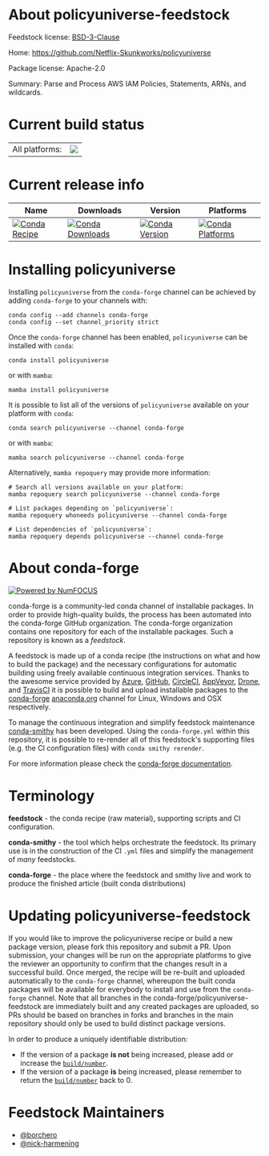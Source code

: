 About policyuniverse-feedstock
==============================

Feedstock license: [BSD-3-Clause](https://github.com/conda-forge/policyuniverse-feedstock/blob/main/LICENSE.txt)

Home: https://github.com/Netflix-Skunkworks/policyuniverse

Package license: Apache-2.0

Summary: Parse and Process AWS IAM Policies, Statements, ARNs, and wildcards.

Current build status
====================


<table><tr><td>All platforms:</td>
    <td>
      <a href="https://dev.azure.com/conda-forge/feedstock-builds/_build/latest?definitionId=20558&branchName=main">
        <img src="https://dev.azure.com/conda-forge/feedstock-builds/_apis/build/status/policyuniverse-feedstock?branchName=main">
      </a>
    </td>
  </tr>
</table>

Current release info
====================

| Name | Downloads | Version | Platforms |
| --- | --- | --- | --- |
| [![Conda Recipe](https://img.shields.io/badge/recipe-policyuniverse-green.svg)](https://anaconda.org/conda-forge/policyuniverse) | [![Conda Downloads](https://img.shields.io/conda/dn/conda-forge/policyuniverse.svg)](https://anaconda.org/conda-forge/policyuniverse) | [![Conda Version](https://img.shields.io/conda/vn/conda-forge/policyuniverse.svg)](https://anaconda.org/conda-forge/policyuniverse) | [![Conda Platforms](https://img.shields.io/conda/pn/conda-forge/policyuniverse.svg)](https://anaconda.org/conda-forge/policyuniverse) |

Installing policyuniverse
=========================

Installing `policyuniverse` from the `conda-forge` channel can be achieved by adding `conda-forge` to your channels with:

```
conda config --add channels conda-forge
conda config --set channel_priority strict
```

Once the `conda-forge` channel has been enabled, `policyuniverse` can be installed with `conda`:

```
conda install policyuniverse
```

or with `mamba`:

```
mamba install policyuniverse
```

It is possible to list all of the versions of `policyuniverse` available on your platform with `conda`:

```
conda search policyuniverse --channel conda-forge
```

or with `mamba`:

```
mamba search policyuniverse --channel conda-forge
```

Alternatively, `mamba repoquery` may provide more information:

```
# Search all versions available on your platform:
mamba repoquery search policyuniverse --channel conda-forge

# List packages depending on `policyuniverse`:
mamba repoquery whoneeds policyuniverse --channel conda-forge

# List dependencies of `policyuniverse`:
mamba repoquery depends policyuniverse --channel conda-forge
```


About conda-forge
=================

[![Powered by
NumFOCUS](https://img.shields.io/badge/powered%20by-NumFOCUS-orange.svg?style=flat&colorA=E1523D&colorB=007D8A)](https://numfocus.org)

conda-forge is a community-led conda channel of installable packages.
In order to provide high-quality builds, the process has been automated into the
conda-forge GitHub organization. The conda-forge organization contains one repository
for each of the installable packages. Such a repository is known as a *feedstock*.

A feedstock is made up of a conda recipe (the instructions on what and how to build
the package) and the necessary configurations for automatic building using freely
available continuous integration services. Thanks to the awesome service provided by
[Azure](https://azure.microsoft.com/en-us/services/devops/), [GitHub](https://github.com/),
[CircleCI](https://circleci.com/), [AppVeyor](https://www.appveyor.com/),
[Drone](https://cloud.drone.io/welcome), and [TravisCI](https://travis-ci.com/)
it is possible to build and upload installable packages to the
[conda-forge](https://anaconda.org/conda-forge) [anaconda.org](https://anaconda.org/)
channel for Linux, Windows and OSX respectively.

To manage the continuous integration and simplify feedstock maintenance
[conda-smithy](https://github.com/conda-forge/conda-smithy) has been developed.
Using the ``conda-forge.yml`` within this repository, it is possible to re-render all of
this feedstock's supporting files (e.g. the CI configuration files) with ``conda smithy rerender``.

For more information please check the [conda-forge documentation](https://conda-forge.org/docs/).

Terminology
===========

**feedstock** - the conda recipe (raw material), supporting scripts and CI configuration.

**conda-smithy** - the tool which helps orchestrate the feedstock.
                   Its primary use is in the construction of the CI ``.yml`` files
                   and simplify the management of *many* feedstocks.

**conda-forge** - the place where the feedstock and smithy live and work to
                  produce the finished article (built conda distributions)


Updating policyuniverse-feedstock
=================================

If you would like to improve the policyuniverse recipe or build a new
package version, please fork this repository and submit a PR. Upon submission,
your changes will be run on the appropriate platforms to give the reviewer an
opportunity to confirm that the changes result in a successful build. Once
merged, the recipe will be re-built and uploaded automatically to the
`conda-forge` channel, whereupon the built conda packages will be available for
everybody to install and use from the `conda-forge` channel.
Note that all branches in the conda-forge/policyuniverse-feedstock are
immediately built and any created packages are uploaded, so PRs should be based
on branches in forks and branches in the main repository should only be used to
build distinct package versions.

In order to produce a uniquely identifiable distribution:
 * If the version of a package **is not** being increased, please add or increase
   the [``build/number``](https://docs.conda.io/projects/conda-build/en/latest/resources/define-metadata.html#build-number-and-string).
 * If the version of a package **is** being increased, please remember to return
   the [``build/number``](https://docs.conda.io/projects/conda-build/en/latest/resources/define-metadata.html#build-number-and-string)
   back to 0.

Feedstock Maintainers
=====================

* [@borchero](https://github.com/borchero/)
* [@nick-harmening](https://github.com/nick-harmening/)

